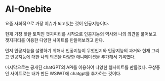 # AI-Onebite

요즘 사회적으로 가장 이슈가 되고있는 것이 인공지능이다.

현재 가장 핫한 토픽인 챗지피티를 시작으로 인공지능의 역사와 나의 의견을 풀어보고 챗지피티를 이용한 다양한 사이트를 만들어보려고 한다.

먼저 인공지능을 설명하기 위해서 인공지능이 무엇인지와 인공지능의 과거와 현재 그리고 인공지능에 대한 나의 의견을 다양한 애니메이션을 추가해서 기록했다.

마지막으로는 공개된 chatGPT의 API를 이용하여 다양한 웹사이트를 만들었다. 구상중인 사이트로는 내가 만든 WSIWT에 chatgpt를 추가하는 것이다. 
